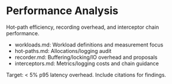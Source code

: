 # Performance Analysis

Hot-path efficiency, recording overhead, and interceptor chain performance.

- workloads.md: Workload definitions and measurement focus
- hot-paths.md: Allocations/logging audit
- recorder.md: Buffering/locking/IO overhead and proposals
- interceptors.md: Metrics/logging costs and chain guidance

Target: < 5% p95 latency overhead. Include citations for findings.